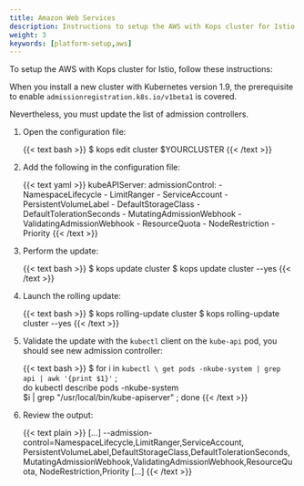 ```yaml
---
title: Amazon Web Services
description: Instructions to setup the AWS with Kops cluster for Istio.
weight: 3
keywords: [platform-setup,aws]
---
```


To setup the AWS with Kops cluster for Istio, follow these instructions:

When you install a new cluster with Kubernetes version 1.9, the prerequisite to
enable `admissionregistration.k8s.io/v1beta1` is covered.

Nevertheless, you must update the list of admission controllers.

1. Open the configuration file:

    {{< text bash >}}
    $ kops edit cluster $YOURCLUSTER
    {{< /text >}}

1. Add the following in the configuration file:

    {{< text yaml >}}
    kubeAPIServer:
        admissionControl:
        - NamespaceLifecycle
        - LimitRanger
        - ServiceAccount
        - PersistentVolumeLabel
        - DefaultStorageClass
        - DefaultTolerationSeconds
        - MutatingAdmissionWebhook
        - ValidatingAdmissionWebhook
        - ResourceQuota
        - NodeRestriction
        - Priority
    {{< /text >}}

1. Perform the update:

    {{< text bash >}}
    $ kops update cluster
    $ kops update cluster --yes
    {{< /text >}}

1. Launch the rolling update:

    {{< text bash >}}
    $ kops rolling-update cluster
    $ kops rolling-update cluster --yes
    {{< /text >}}

1. Validate the update with the `kubectl` client on the `kube-api` pod, you
   should see new admission controller:

    {{< text bash >}}
    $ for i in `kubectl \
      get pods -nkube-system | grep api | awk '{print $1}'` ; \
      do  kubectl describe pods -nkube-system \
      $i | grep "/usr/local/bin/kube-apiserver"  ; done
    {{< /text >}}

1. Review the output:

    {{< text plain >}}
    [...]
    --admission-control=NamespaceLifecycle,LimitRanger,ServiceAccount,
    PersistentVolumeLabel,DefaultStorageClass,DefaultTolerationSeconds,
    MutatingAdmissionWebhook,ValidatingAdmissionWebhook,ResourceQuota,
    NodeRestriction,Priority
    [...]
    {{< /text >}}
